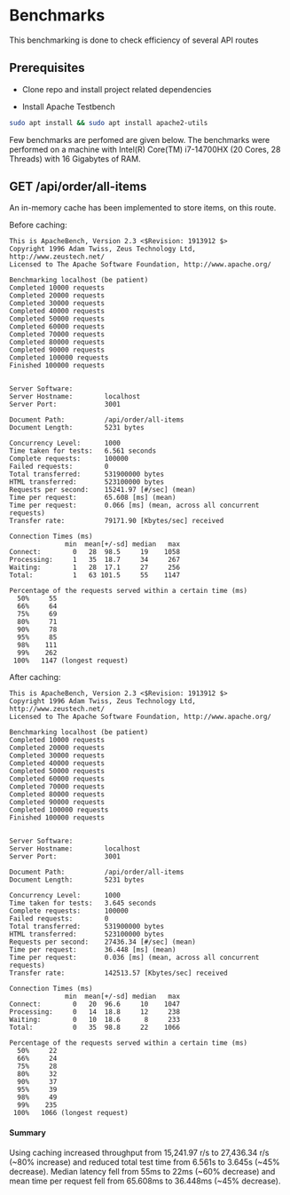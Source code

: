 # Benchmarks

This benchmarking is done to check efficiency of several API routes

## Prerequisites

- Clone repo and install project related dependencies

- Install Apache Testbench
```bash
sudo apt install && sudo apt install apache2-utils
```

Few benchmarks are perfomed are given below.
The benchmarks were performed on a machine with Intel(R) Core(TM) i7-14700HX (20 Cores, 28 Threads) with 16 Gigabytes of RAM.


## GET /api/order/all-items

An in-memory cache has been implemented to store items, on this route.

Before caching:

```
This is ApacheBench, Version 2.3 <$Revision: 1913912 $>
Copyright 1996 Adam Twiss, Zeus Technology Ltd, http://www.zeustech.net/
Licensed to The Apache Software Foundation, http://www.apache.org/

Benchmarking localhost (be patient)
Completed 10000 requests
Completed 20000 requests
Completed 30000 requests
Completed 40000 requests
Completed 50000 requests
Completed 60000 requests
Completed 70000 requests
Completed 80000 requests
Completed 90000 requests
Completed 100000 requests
Finished 100000 requests


Server Software:
Server Hostname:        localhost
Server Port:            3001

Document Path:          /api/order/all-items
Document Length:        5231 bytes

Concurrency Level:      1000
Time taken for tests:   6.561 seconds
Complete requests:      100000
Failed requests:        0
Total transferred:      531900000 bytes
HTML transferred:       523100000 bytes
Requests per second:    15241.97 [#/sec] (mean)
Time per request:       65.608 [ms] (mean)
Time per request:       0.066 [ms] (mean, across all concurrent requests)
Transfer rate:          79171.90 [Kbytes/sec] received

Connection Times (ms)
              min  mean[+/-sd] median   max
Connect:        0   28  98.5     19    1058
Processing:     1   35  18.7     34     267
Waiting:        1   28  17.1     27     256
Total:          1   63 101.5     55    1147

Percentage of the requests served within a certain time (ms)
  50%     55
  66%     64
  75%     69
  80%     71
  90%     78
  95%     85
  98%    111
  99%    262
 100%   1147 (longest request)
```

After caching:

```
This is ApacheBench, Version 2.3 <$Revision: 1913912 $>
Copyright 1996 Adam Twiss, Zeus Technology Ltd, http://www.zeustech.net/
Licensed to The Apache Software Foundation, http://www.apache.org/

Benchmarking localhost (be patient)
Completed 10000 requests
Completed 20000 requests
Completed 30000 requests
Completed 40000 requests
Completed 50000 requests
Completed 60000 requests
Completed 70000 requests
Completed 80000 requests
Completed 90000 requests
Completed 100000 requests
Finished 100000 requests


Server Software:
Server Hostname:        localhost
Server Port:            3001

Document Path:          /api/order/all-items
Document Length:        5231 bytes

Concurrency Level:      1000
Time taken for tests:   3.645 seconds
Complete requests:      100000
Failed requests:        0
Total transferred:      531900000 bytes
HTML transferred:       523100000 bytes
Requests per second:    27436.34 [#/sec] (mean)
Time per request:       36.448 [ms] (mean)
Time per request:       0.036 [ms] (mean, across all concurrent requests)
Transfer rate:          142513.57 [Kbytes/sec] received

Connection Times (ms)
              min  mean[+/-sd] median   max
Connect:        0   20  96.6     10    1047
Processing:     0   14  18.8     12     238
Waiting:        0   10  18.6      8     233
Total:          0   35  98.8     22    1066

Percentage of the requests served within a certain time (ms)
  50%     22
  66%     24
  75%     28
  80%     32
  90%     37
  95%     39
  98%     49
  99%    235
 100%   1066 (longest request)
```

#### Summary
Using caching increased throughput from 15,241.97 r/s to 27,436.34 r/s (~80% increase) and reduced total test time from 6.561s to 3.645s (~45% decrease). Median latency fell from 55ms to 22ms (~60% decrease) and mean time per request fell from 65.608ms to 36.448ms (~45% decrease).